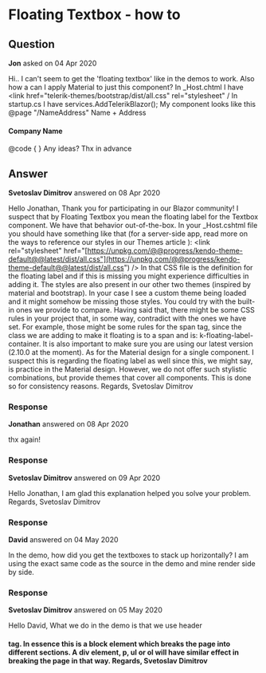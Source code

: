 # Floating Textbox - how to

## Question

**Jon** asked on 04 Apr 2020

Hi.. I can't seem to get the 'floating textbox' like in the demos to work. Also how a can I apply Material to just this component? In _Host.chtml I have <script src="_content/telerik.ui.for.blazor/js/telerik-blazor.js" defer></script> <link href="favicon.ico" rel="icon" type="image/x-icon" /> <link href="telerik-themes/bootstrap/dist/all.css" rel="stylesheet" / In startup.cs I have services.AddTelerikBlazor(); My component looks like this @page "/NameAddress" <span class="TitleBlue"> Name + Address</span> <div class="box-content"> <h4>Company Name</h4> <TelerikTextBox Label="Company Name"></TelerikTextBox> </div> @code { } Any ideas? Thx in advance

## Answer

**Svetoslav Dimitrov** answered on 08 Apr 2020

Hello Jonathan, Thank you for participating in our Blazor community! I suspect that by Floating Textbox you mean the floating label for the Textbox component. We have that behavior out-of-the-box. In your _Host.cshtml file you should have something like that (for a server-side app, read more on the ways to reference our styles in our Themes article ): <link rel="stylesheet" href="[https://unpkg.com/@@progress/kendo-theme-default@@latest/dist/all.css"](https://unpkg.com/@@progress/kendo-theme-default@@latest/dist/all.css") /> In that CSS file is the definition for the floating label and if this is missing you might experience difficulties in adding it. The styles are also present in our other two themes (inspired by material and bootstrap). In your case I see a custom theme being loaded and it might somehow be missing those styles. You could try with the built-in ones we provide to compare. Having said that, there might be some CSS rules in your project that, in some way, contradict with the ones we have set. For example, those might be some rules for the span tag, since the class we are adding to make it floating is to a span and is: k-floating-label-container. It is also important to make sure you are using our latest version (2.10.0 at the moment). As for the Material design for a single component. I suspect this is regarding the floating label as well since this, we might say, is practice in the Material design. However, we do not offer such stylistic combinations, but provide themes that cover all components. This is done so for consistency reasons. Regards, Svetoslav Dimitrov

### Response

**Jonathan** answered on 08 Apr 2020

thx again!

### Response

**Svetoslav Dimitrov** answered on 09 Apr 2020

Hello Jonathan, I am glad this explanation helped you solve your problem. Regards, Svetoslav Dimitrov

### Response

**David** answered on 04 May 2020

In the demo, how did you get the textboxes to stack up horizontally? I am using the exact same code as the source in the demo and mine render side by side.

### Response

**Svetoslav Dimitrov** answered on 05 May 2020

Hello David, What we do in the demo is that we use header <h4> tag. In essence this is a block element which breaks the page into different sections. A div element, p, ul or ol will have similar effect in breaking the page in that way. Regards, Svetoslav Dimitrov
